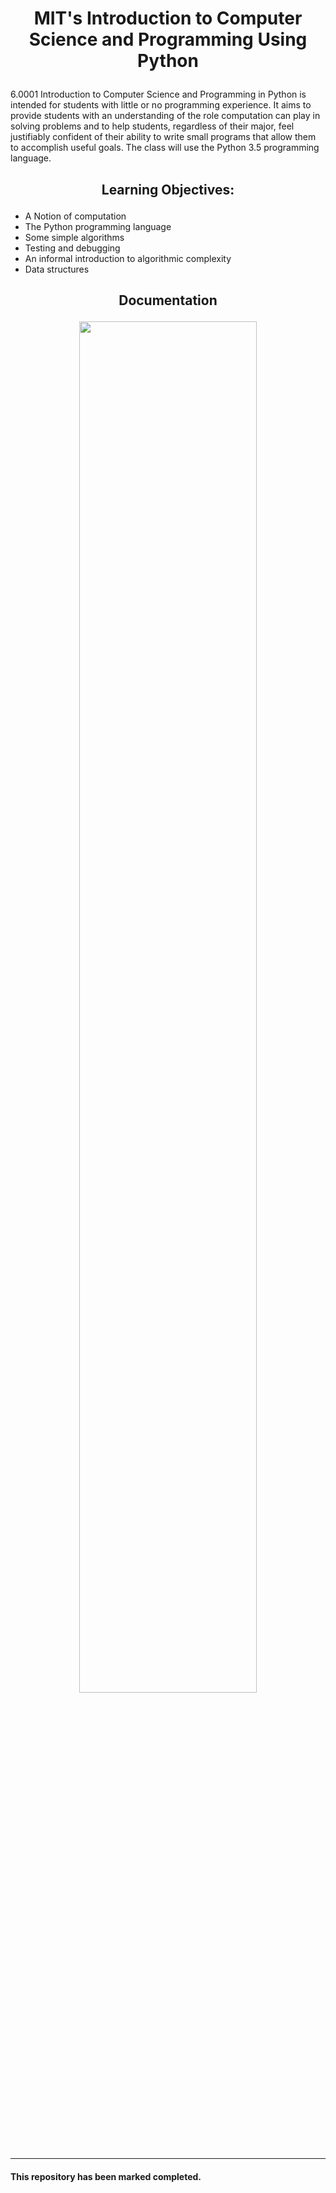 <h1>
<p align = "center">
MIT's Introduction to Computer Science and Programming Using Python
</p>
</h1>

6.0001 Introduction to Computer Science and Programming in Python is intended for students with little or no programming experience. It aims to provide students with an understanding of the role computation can play in solving problems and to help students, regardless of their major, feel justifiably confident of their ability to write small programs that allow them to accomplish useful goals. The class will use the Python 3.5 programming language.

<h2>
<p align = "center">
Learning Objectives:
</p>
</h2>

- A Notion of computation
- The Python programming language
- Some simple algorithms
- Testing and debugging
- An informal introduction to algorithmic complexity
- Data structures

<h2>
<p align = "center">
Documentation
</p>
</h2>

<p align = "center" width="100%">
      <img width="75%" src="https://user-images.githubusercontent.com/96816530/196263972-42829464-eb09-4689-ad1a-c8fc0aa9a170.png">
</p>      

---

#### This repository has been marked completed.
